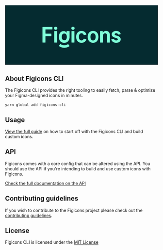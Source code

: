 ![Figicons](https://raw.githubusercontent.com/Figicons/Homepage/master/src/assets/Github-cover.png)

## About Figicons CLI

The Figicons CLI provides the right tooling to easily fetch, parse & optimize your Figma-designed icons in minutes.

```
yarn global add figicons-cli
```


## Usage

[View the full guide](https://figicons.com/custom-icons) on how to start off with the Figicons CLI and build custom icons.


## API
Figicons comes with a core config that can be altered using the API. You should use the API if you're intending to build and use custom icons with Figicons.

[Check the full documentation on the API](https://figicons.com/api)

## Contributing guidelines

If you wish to contribute to the Figicons project please check out the [contributing guidelines](https://github.com/Figicons/Figicons/CODE_OF_CONDUCT.md).

## License

Figicons CLI is licensed under the [MIT License](LICENSE)
